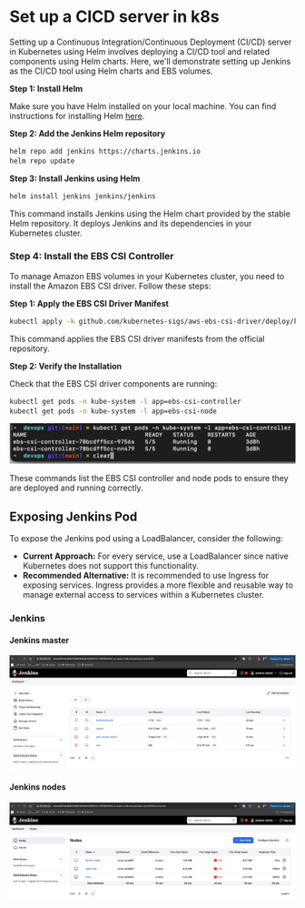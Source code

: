 # Set up a CICD server in k8s

Setting up a Continuous Integration/Continuous Deployment (CI/CD) server in Kubernetes using Helm involves deploying a CI/CD tool and related components using Helm charts. Here, we'll demonstrate setting up Jenkins as the CI/CD tool using Helm charts and EBS volumes.

**Step 1: Install Helm**

Make sure you have Helm installed on your local machine. You can find instructions for installing Helm [here](https://helm.sh/docs/intro/install/).


**Step 2: Add the Jenkins Helm repository**

```bash
helm repo add jenkins https://charts.jenkins.io
helm repo update
```

**Step 3: Install Jenkins using Helm**

```bash
helm install jenkins jenkins/jenkins
```

This command installs Jenkins using the Helm chart provided by the stable Helm repository. It deploys Jenkins and its dependencies in your Kubernetes cluster. 

<!-- For instructions on installing Jenkins with Helm, refer to the [Jenkins Helm Install Guide](https://octopus.com/blog/jenkins-helm-install-guide).
 -->

### Step 4: Install the EBS CSI Controller

To manage Amazon EBS volumes in your Kubernetes cluster, you need to install the Amazon EBS CSI driver. Follow these steps:

**Step 1: Apply the EBS CSI Driver Manifest**

```bash
kubectl apply -k github.com/kubernetes-sigs/aws-ebs-csi-driver/deploy/kubernetes/overlays/stable/ecr
```

This command applies the EBS CSI driver manifests from the official repository.

**Step 2: Verify the Installation**

Check that the EBS CSI driver components are running:

```bash
kubectl get pods -n kube-system -l app=ebs-csi-controller
kubectl get pods -n kube-system -l app=ebs-csi-node
```

![Alt text](images/ebs-controller.png)

These commands list the EBS CSI controller and node pods to ensure they are deployed and running correctly.

## Exposing Jenkins Pod

To expose the Jenkins pod using a LoadBalancer, consider the following:

- **Current Approach:** For every service, use a LoadBalancer since native Kubernetes does not support this functionality.
- **Recommended Alternative:** It is recommended to use Ingress for exposing services. Ingress provides a more flexible and reusable way to manage external access to services within a Kubernetes cluster.

### Jenkins

#### Jenkins master 
![Alt text](images/jenkins-master.png)

#### Jenkins nodes 
![Alt text](images/jenkins-nodes.png)
